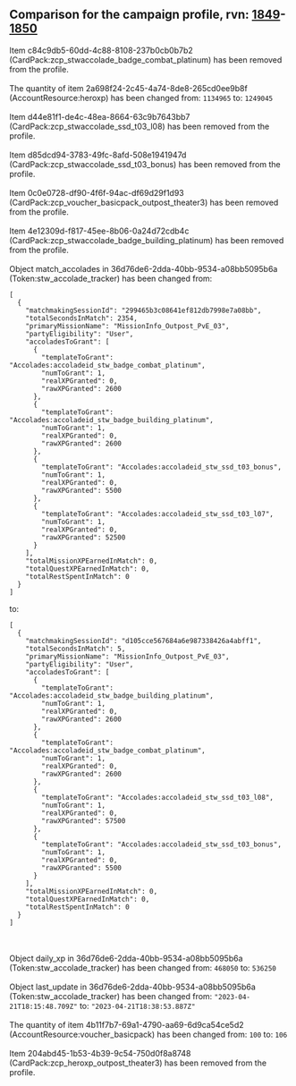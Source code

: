 ## Comparison for the campaign profile, rvn: [1849](https://github.com/PRO100KatYT/FortniteProfileRevisions/tree/main/profiles/campaign/1849%20campaign.json)-[1850](https://github.com/PRO100KatYT/FortniteProfileRevisions/tree/main/profiles/campaign/1850%20campaign.json)

Item c84c9db5-60dd-4c88-8108-237b0cb0b7b2 (CardPack:zcp_stwaccolade_badge_combat_platinum) has been removed from the profile.
<br><br>
The quantity of item 2a698f24-2c45-4a74-8de8-265cd0ee9b8f (AccountResource:heroxp) has been changed from: `1134965` to: `1249045`
<br><br>
Item d44e81f1-de4c-48ea-8664-63c9b7643bb7 (CardPack:zcp_stwaccolade_ssd_t03_l08) has been removed from the profile.
<br><br>
Item d85dcd94-3783-49fc-8afd-508e1941947d (CardPack:zcp_stwaccolade_ssd_t03_bonus) has been removed from the profile.
<br><br>
Item 0c0e0728-df90-4f6f-94ac-df69d29f1d93 (CardPack:zcp_voucher_basicpack_outpost_theater3) has been removed from the profile.
<br><br>
Item 4e12309d-f817-45ee-8b06-0a24d72cdb4c (CardPack:zcp_stwaccolade_badge_building_platinum) has been removed from the profile.
<br><br>
Object match_accolades in 36d76de6-2dda-40bb-9534-a08bb5095b6a (Token:stw_accolade_tracker) has been changed from:

```
[
  {
    "matchmakingSessionId": "299465b3c08641ef812db7998e7a08bb",
    "totalSecondsInMatch": 2354,
    "primaryMissionName": "MissionInfo_Outpost_PvE_03",
    "partyEligibility": "User",
    "accoladesToGrant": [
      {
        "templateToGrant": "Accolades:accoladeid_stw_badge_combat_platinum",
        "numToGrant": 1,
        "realXPGranted": 0,
        "rawXPGranted": 2600
      },
      {
        "templateToGrant": "Accolades:accoladeid_stw_badge_building_platinum",
        "numToGrant": 1,
        "realXPGranted": 0,
        "rawXPGranted": 2600
      },
      {
        "templateToGrant": "Accolades:accoladeid_stw_ssd_t03_bonus",
        "numToGrant": 1,
        "realXPGranted": 0,
        "rawXPGranted": 5500
      },
      {
        "templateToGrant": "Accolades:accoladeid_stw_ssd_t03_l07",
        "numToGrant": 1,
        "realXPGranted": 0,
        "rawXPGranted": 52500
      }
    ],
    "totalMissionXPEarnedInMatch": 0,
    "totalQuestXPEarnedInMatch": 0,
    "totalRestSpentInMatch": 0
  }
]
```

to:

```
[
  {
    "matchmakingSessionId": "d105cce567684a6e987338426a4abff1",
    "totalSecondsInMatch": 5,
    "primaryMissionName": "MissionInfo_Outpost_PvE_03",
    "partyEligibility": "User",
    "accoladesToGrant": [
      {
        "templateToGrant": "Accolades:accoladeid_stw_badge_building_platinum",
        "numToGrant": 1,
        "realXPGranted": 0,
        "rawXPGranted": 2600
      },
      {
        "templateToGrant": "Accolades:accoladeid_stw_badge_combat_platinum",
        "numToGrant": 1,
        "realXPGranted": 0,
        "rawXPGranted": 2600
      },
      {
        "templateToGrant": "Accolades:accoladeid_stw_ssd_t03_l08",
        "numToGrant": 1,
        "realXPGranted": 0,
        "rawXPGranted": 57500
      },
      {
        "templateToGrant": "Accolades:accoladeid_stw_ssd_t03_bonus",
        "numToGrant": 1,
        "realXPGranted": 0,
        "rawXPGranted": 5500
      }
    ],
    "totalMissionXPEarnedInMatch": 0,
    "totalQuestXPEarnedInMatch": 0,
    "totalRestSpentInMatch": 0
  }
]
```

<br><br>
Object daily_xp in 36d76de6-2dda-40bb-9534-a08bb5095b6a (Token:stw_accolade_tracker) has been changed from: `468050` to: `536250`
<br><br>
Object last_update in 36d76de6-2dda-40bb-9534-a08bb5095b6a (Token:stw_accolade_tracker) has been changed from: `"2023-04-21T18:15:48.709Z"` to: `"2023-04-21T18:38:53.887Z"`
<br><br>
The quantity of item 4b11f7b7-69a1-4790-aa69-6d9ca54ce5d2 (AccountResource:voucher_basicpack) has been changed from: `100` to: `106`
<br><br>
Item 204abd45-1b53-4b39-9c54-750d0f8a8748 (CardPack:zcp_heroxp_outpost_theater3) has been removed from the profile.
<br><br>
